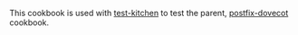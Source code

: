 This cookbook is used with [test-kitchen](http://kitchen.ci/) to test the parent, [postfix-dovecot](https://supermarket.chef.io/cookbooks/postfix-dovecot) cookbook.
